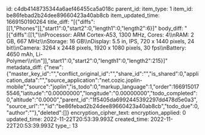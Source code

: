 id: c4db4148735344a6aef46455ca5a018c
parent_id: 
item_type: 1
item_id: be86febad2b24dee89660423a40ab8cb
item_updated_time: 1669150190264
title_diff: "[{\"diffs\":[[1,\"Phones\"]],\"start1\":0,\"start2\":0,\"length1\":0,\"length2\":6}]"
body_diff: "[{\"diffs\":[[1,\"\\\nProcessor: ARM Cortex-A53, 1300 MHz, Cores: 4\\\nRAM: 2 GB, 667 MHz\\\nStorage: 16 GB\\\nDisplay: 5.5 in, IPS, 720 x 1440 pixels, 24 bit\\\nCamera: 3264 x 2448 pixels, 1920 x 1080 pixels, 30 fps\\\nBattery: 4650 mAh, Li-Polymer\\\n\\\n\"]],\"start1\":0,\"start2\":0,\"length1\":0,\"length2\":215}]"
metadata_diff: {"new":{"master_key_id":"","conflict_original_id":"","share_id":"","is_shared":0,"application_data":"","source_application":"net.cozic.joplin-mobile","source":"joplin","is_todo":0,"markup_language":1,"order":1669150175546,"latitude":"0.00000000","longitude":"0.00000000","todo_completed":0,"altitude":"0.0000","parent_id":"1f5405da6992445392297dd478d5e0a3","source_url":"","id":"be86febad2b24dee89660423a40ab8cb","todo_due":0,"author":""},"deleted":[]}
encryption_cipher_text: 
encryption_applied: 0
updated_time: 2022-11-22T20:53:39.993Z
created_time: 2022-11-22T20:53:39.993Z
type_: 13